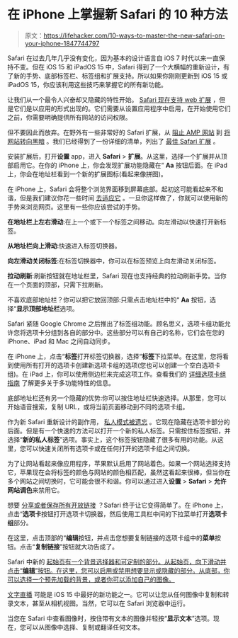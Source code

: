 # 在 iPhone 上掌握新 Safari 的 10 种方法

> 原文：<https://lifehacker.com/10-ways-to-master-the-new-safari-on-your-iphone-1847744797>

Safari 在过去几年几乎没有变化，因为基本的设计语言自 iOS 7 时代以来一直保持不变。但在 iOS 15 和 iPadOS 15 中，Safari 得到了一个大横幅的重新设计，有了新的手势、底部标签栏、标签组和扩展支持。所以如果你刚刚更新到 iOS 15 或 iPadOS 15，你应该利用这些技巧来掌握它的所有新功能。

让我们从一个最令人兴奋却又隐藏的特性开始。 [Safari 现在支持 web 扩展](https://lifehacker.com/how-to-install-and-enable-safari-extensions-on-iphone-o-1847713855) ，但是它们是以应用的形式出现的。它们需要从设置应用程序中启用，在开始使用它们之前，你需要明确提供所有网站的访问权限。

但不要因此而放弃。在野外有一些非常好的 Safari 扩展，从 [阻止 AMP 网站](https://lifehacker.com/use-this-app-to-get-rid-of-google-amp-urls-in-safari-1847716159) 到 [将网站转向黑暗](https://lifehacker.com/use-dark-reader-to-force-all-websites-into-dark-mode-1847721424) 。我们已经得到了一份详细的清单，列出了 [最佳 Safari 扩展](https://lifehacker.com/12-better-ways-to-browse-the-internet-on-your-iphone-1847726577) 。

安装扩展后，打开**设置** app，进入 **Safari** > **扩展**。从这里，选择一个扩展并从顶部启用它。在你的 iPhone 上，你会发现扩展功能隐藏在“ **Aa** 按钮后面。在 iPad 上，你会在地址栏看到一个新的扩展图标(看起来像拼图)。

在 iPhone 上，Safari 会将整个浏览界面移到屏幕底部。起初这可能看起来不和谐，但是我们建议你花一些时间 [去适应它](https://lifehacker.com/you-should-embrace-safaris-new-search-bar-actually-1847709642) 。一旦你这样做了，你就可以使用新的手势来浏览网页。这里有一些你应该尝试的手势。

**在地址栏上左右滑动**:在上一个或下一个标签之间移动。向左滑动以快速打开新标签。

**从地址栏向上滑动**:快速进入标签切换器。

**向左滑动关闭标签**:在标签切换器中，你可以在标签预览上向左滑动关闭标签。

**拉动刷新**:刷新按钮就在地址栏里，Safari 现在也支持经典的拉动刷新手势。当你在一个页面的顶部，只需下拉刷新。

不喜欢底部地址栏？你可以把它放回顶部:只需点击地址栏中的“ **Aa** 按钮，选择“**显示顶部地址栏**选项。

Safari 紧随 Google Chrome 之后推出了标签组功能。顾名思义，选项卡组功能允许您将选项卡分组到各自的部分中。这些部分可以有自己的名称，它们会在您的 iPhone、iPad 和 Mac 之间自动同步。

在 iPhone 上，点击“**标签**打开标签切换器，选择“**标签**下拉菜单。在这里，您将看到使用所有打开的选项卡创建新选项卡组的选项(您也可以创建一个空白选项卡组)。在 iPad 上，你可以使用侧边栏来完成这项工作。查看我们的 [详细选项卡组指南](https://lifehacker.com/how-to-finally-group-your-safari-tabs-praise-be-1847686032) 了解更多关于多功能特性的信息。

底部地址栏还有另一个隐藏的优势:你可以按住地址栏快速选择。从那里，您可以开始语音搜索，复制 URL，或将当前页面移动到不同的选项卡组。

作为新 Safari 重新设计的副作用， [私人模式被遗忘](https://lifehacker.com/how-to-quickly-switch-your-safari-browsing-to-private-i-1847649642) 。它现在隐藏在选项卡部分的后面。但是有一个快速的方法可以打开一个新的私人标签。只需按住标签按钮，并选择“**新的私人标签**”选项。事实上，这个标签按钮隐藏了很多有用的功能。从这里，您可以快速关闭所有选项卡或在任何打开的选项卡组之间切换。

为了让网站看起来像应用程序，苹果默认启用了网站着色。如果一个网站选择支持它，苹果现在会将标签的颜色与网站的颜色相匹配，虽然这看起来很棒，但当你在多个网站之间切换时，它可能会很不和谐。你可以通过进入**设置** > **Safari** > **允许网站调色**来禁用它。

想要 [分享或者保存所有开放链接](https://lifehacker.com/you-can-finally-share-all-the-links-from-your-mess-of-o-1847725502) ？Safari 终于让它变得简单了。在 iPhone 上，点击“**选项卡**按钮打开选项卡切换器，然后使用工具栏中间的下拉菜单打开**选项卡组**部分。

在这里，点击顶部的“**编辑**按钮，并点击您想要复制链接的选项卡组中的**菜单**按钮。点击“**复制链接**”按钮就大功告成了。

Safari 中新的 [起始页有一个背景选择器和可定制的部分。从起始页，向下滑动并点击“**编辑**”按钮。在这里，您可以启用或禁用想要显示或隐藏的部分。从底部，你可以选择一个预先加载的背景，或者你可以添加自己的图像。](https://lifehacker.com/another-good-reason-to-use-safari-on-your-iphone-1847569724)

[文字直播](https://lifehacker.com/how-to-use-live-text-the-best-new-feature-in-ios-15-1847649795) 可能是 iOS 15 中最好的新功能之一。它可以让您从任何图像中复制和转录文本，甚至从相机视图。当然，它可以在 Safari 浏览器中运行。

当您在 Safari 中查看图像时，按住带有文本的图像并轻按“**显示文本**”选项。现在，您可以从图像中选择、复制或翻译任何文本。